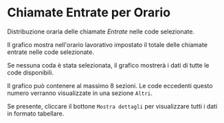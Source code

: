 # Chiamate Entrate per Orario

Distribuzione oraria delle chiamate *Entrate* nelle code selezionate.

Il grafico mostra nell'orario lavorativo impostato il totale delle chiamate entrate nelle 
code selezionate.

Se nessuna coda è stata selezionata, il grafico mostrerà i dati di tutte le code disponibili.

Il grafico può contenere al massimo 8 sezioni. Le code eccedenti questo numero
verranno visualizzate in una sezione `Altri`.

Se presente, cliccare il bottone `Mostra dettagli` per visualizzare tutti i dati 
in formato tabellare.
